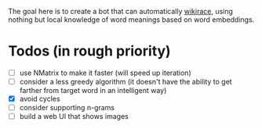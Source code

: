 The goal here is to create a bot that can automatically [wikirace](https://en.wikipedia.org/wiki/Wikipedia:Wikirace), using nothing but local knowledge of word meanings based on word embeddings.

# Todos (in rough priority)

- [ ] use NMatrix to make it faster (will speed up iteration)
- [ ] consider a less greedy algorithm (it doesn't have the ability to get farther from target word in an intelligent way)
- [x] avoid cycles
- [ ] consider supporting n-grams
- [ ] build a web UI that shows images
